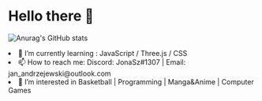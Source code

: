 <h1> Hello there 👋 </h1> 

![Anurag's GitHub stats](https://github-readme-stats.vercel.app/api?username=Jonaszekk&show_icons=true&theme=transparent)
<!-- ![](https://komarev.com/ghpvc/?username=Jonaszekk) -->

<li> 🌱 I’m currently learning : JavaScript / Three.js / CSS <br /></li>
<li> 📫 How to reach me: Discord: JonaSz#1307 | Email: jan_andrzejewski@outlook.com <br /></li>
<li> 👀 I’m interested in Basketball | Programming | Manga&Anime | Computer Games <br /></li>

